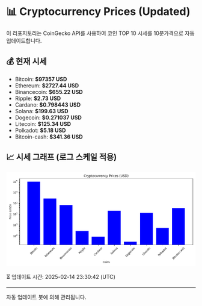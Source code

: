 
# 📊 Cryptocurrency Prices (Updated)

이 리포지토리는 CoinGecko API를 사용하여 코인 TOP 10 시세를 10분가격으로 자동 업데이트합니다.

## 💰 현재 시세
- Bitcoin: **$97357 USD**
- Ethereum: **$2727.44 USD**
- Binancecoin: **$655.22 USD**
- Ripple: **$2.73 USD**
- Cardano: **$0.798443 USD**
- Solana: **$199.63 USD**
- Dogecoin: **$0.271037 USD**
- Litecoin: **$125.34 USD**
- Polkadot: **$5.18 USD**
- Bitcoin-cash: **$341.36 USD**

## 📈 시세 그래프 (로그 스케일 적용)
![Crypto Prices](crypto_prices.png)

⏳ 업데이트 시간: 2025-02-14 23:30:42 (UTC)

---
자동 업데이트 봇에 의해 관리됩니다.
